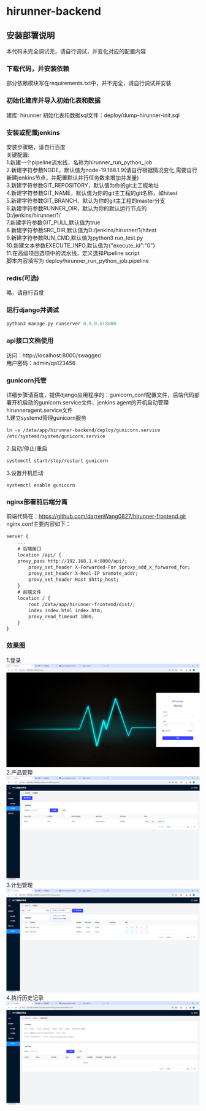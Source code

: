 # hirunner-backend

## 安装部署说明  
本代码未完全调试完，请自行调试，并变化对应的配置内容
### 下载代码，并安装依赖
部分依赖模块写在requirements.txt中，并不完全，请自行调试并安装

### 初始化建库并导入初始化表和数据
建库: hirunner
初始化表和数据sql文件：deploy/dump-hirunner-init.sql


### 安装或配置jenkins  
安装步骤略，请自行百度  
关键配置:  
1.新建一个pipeline流水线，名称为hirunner_run_python_job  
2.新建字符参数NODE，默认值为node-19.168.1.9(请自行根据情况变化,需要自行新建jenkins节点，并配置默认并行任务数来增加并发量)  
3.新建字符参数GIT_REPOSITORY，默认值为你的git主工程地址  
4.新建字符参数GIT_NAME，默认值为你的git主工程的git名称，如hitest  
5.新建字符参数GIT_BRANCH，默认为你的git主工程的master分支  
6.新建字符参数RUNNER_DIR，默认为你的默认运行节点的D:/jenkins/hirunner/1/  
7.新建字符参数GIT_PULL,默认值为true  
8.新建字符参数SRC_DIR,默认值为D:/jenkins/hirunner/1/hitest  
9.新建字符参数RUN_CMD,默认值为python3 run_test.py  
10.新建文本参数EXECUTE_INFO,默认值为{"execute_id":"0"}  
11.在高级项目选项中的流水线，定义选择Pipeline script  
   脚本内容填写为  deploy/hirunner_run_python_job.pipeline


### redis(可选)
略，请自行百度  

### 运行django并调试
```python
python3 manage.py runserver 0.0.0.0:8000
```

### api接口文档使用
访问：http://localhost:8000/swagger/  
用户密码：admin/qa123456

### gunicorn托管  
详细步骤请百度，提供django应用程序的：gunicorn_conf配置文件，后端代码部署开机启动的gunicorn.service文件、jenkins agent的开机启动管理hirunneragent.service文件   
1.建立systemd管理gunicorn服务  
```shell
ln -s /data/app/hirunner-backend/deploy/gunicorn.service /etc/systemd/system/gunicorn.service
```  
2.启动/停止/重启
```shell
systemctl start/stop/restart gunicorn
```  
3.设置开机启动
```shell
systemctl enable gunicorn  
```
### nginx部署前后端分离  
前端代码在：https://github.com/darrenWang0827/hirunner-frontend.git  
nginx.conf主要内容如下：  
```shell
server {  
    ...  
    # 后端接口
    location /api/ {  
    proxy_pass http://192.168.1.4:8000/api/;  
        proxy_set_header X-Forwarded-For $proxy_add_x_forwared_for;  
        proxy_set_header X-Real-IP $remote_addr;  
        proxy_set_header Host $http_host;
    }  
    # 前端文件
    location / {  
        root /data/app/hirunner-frontend/dist/;  
        index index.html index.htm;  
        proxy_read_timeout 1000;  
    }  
}
```
### 效果图  
1.登录  
![pics](README/login.png)
2.产品管理  
![pics](README/product.png)  
3.计划管理  
![pics](README/testplanL.png) 
4.执行历史记录  
![pics](README/history.png)